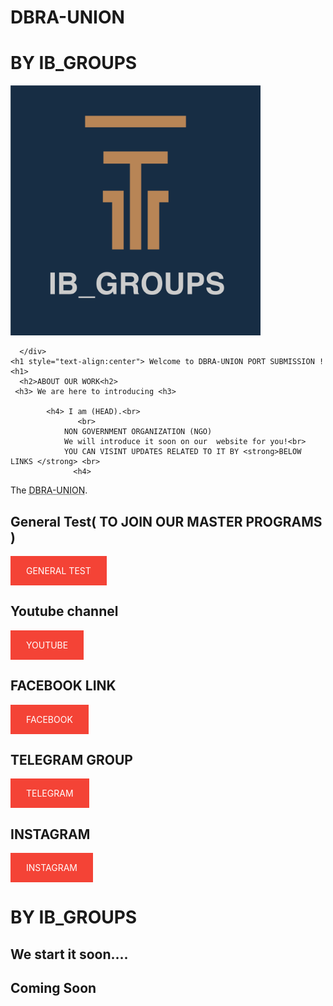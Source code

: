 # DBRA-UNION
# BY IB_GROUPS

       
<body>
       <div class="right">


  <img src="IB_GROUPS_9/LOGO.1.png" style="width: 400px; height: 400px; 
  top: 30px; left: 100px; ">
    
      </div>
    <h1 style="text-align:center"> Welcome to DBRA-UNION PORT SUBMISSION !<h1>
      <h2>ABOUT OUR WORK<h2> 
     <h3> We are here to introducing <h3>
            
            <h4> I am (HEAD).<br>
                   <br>
                NON GOVERNMENT ORGANIZATION (NGO)  
                We will introduce it soon on our  website for you!<br>
                YOU CAN VISINT UPDATES RELATED TO IT BY <strong>BELOW LINKS </strong> <br>
                  <h4>
                
<p style="color:red;">  <p>The <abbr title="company name">DBRA-UNION</abbr>.</p>


<style>
  a:link, a:visited {
    background-color: #f44336;
    color: white;
    padding: 15px 25px;
    text-align: center;
    text-decoration: none;
    display: inline-block; 
  }
  
  a:hover, a:active {
    background-color: red;
  }
  </style>
  
 <h2>General Test( TO JOIN OUR MASTER PROGRAMS )</h2>
        <a href="https://forms.gle/AbXrfq7F6ob5gD7BA">GENERAL TEST</a>
  <h2>Youtube channel </h2>
        <a href="http://www.youtube.com/channel/UCgFQ6Crj6S3XG5fbytJsaOQ">YOUTUBE</a>
            <h2> FACEBOOK LINK </h2>
                <a href="https://www.facebook.com/groups/1013935139471263/?ref=share_group">FACEBOOK</a>
                                 <h2> TELEGRAM GROUP </h2>
                                      <a href="https://t.me/+8-0wO6t7fFU2MjQ9">TELEGRAM</a>
                                                       <h2> INSTAGRAM </h2>
                                                            <a href="https://www.instagram.com/ib_groups_">INSTAGRAM</a>    
          <br>
   <h1> BY IB_GROUPS</h1>
<h2>We start it soon....</h2>
    <h2>Coming Soon</h2>
